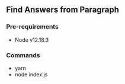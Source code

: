 ## Find Answers from Paragraph
### Pre-requirements 

- Node v12.18.3

### Commands

- yarn 
- node index.js

